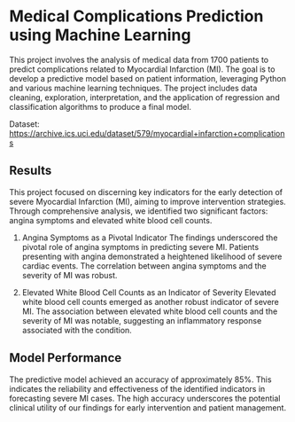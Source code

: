 # Medical Complications Prediction using Machine Learning

This project involves the analysis of medical data from 1700 patients to predict complications related to Myocardial Infarction (MI). The goal is to develop a predictive model based on patient information, leveraging Python and various machine learning techniques. The project includes data cleaning, exploration, interpretation, and the application of regression and classification algorithms to produce a final model.

Dataset: https://archive.ics.uci.edu/dataset/579/myocardial+infarction+complications

## Results
This project focused on discerning key indicators for the early detection of severe Myocardial Infarction (MI), aiming to improve intervention strategies. Through comprehensive analysis, we identified two significant factors: angina symptoms and elevated white blood cell counts.

  1. Angina Symptoms as a Pivotal Indicator
The findings underscored the pivotal role of angina symptoms in predicting severe MI. Patients presenting with angina demonstrated a heightened likelihood of severe cardiac events. The correlation between angina symptoms and the severity of MI was robust.

  2. Elevated White Blood Cell Counts as an Indicator of Severity
Elevated white blood cell counts emerged as another robust indicator of severe MI. The association between elevated white blood cell counts and the severity of MI was notable, suggesting an inflammatory response associated with the condition. 

## Model Performance
The predictive model achieved an accuracy of approximately 85%. This indicates the reliability and effectiveness of the identified indicators in forecasting severe MI cases. The high accuracy underscores the potential clinical utility of our findings for early intervention and patient management.

